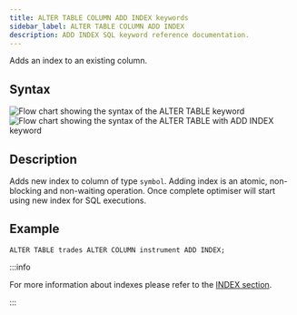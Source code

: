 ```yaml
---
title: ALTER TABLE COLUMN ADD INDEX keywords
sidebar_label: ALTER TABLE COLUMN ADD INDEX
description: ADD INDEX SQL keyword reference documentation.
---
```


Adds an index to an existing column.

## Syntax

![Flow chart showing the syntax of the ALTER TABLE keyword](/img/docs/diagrams/alterTable.svg)
![Flow chart showing the syntax of the ALTER TABLE with ADD INDEX keyword](/img/docs/diagrams/alterTableAddIndex.svg)

## Description

Adds new index to column of type `symbol`. Adding index is an atomic,
non-blocking and non-waiting operation. Once complete optimiser will start using
new index for SQL executions.

## Example

```questdb-sql title="Adding an index"
ALTER TABLE trades ALTER COLUMN instrument ADD INDEX;
```

:::info

For more information about indexes please refer to the
[INDEX section](/docs/concept/indexes/).

:::
